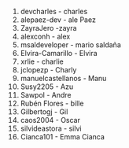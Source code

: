 1. devcharles - charles
2. alepaez-dev - ale Paez
3. ZayraJero -zayra
4. alexconh - alex
5. msaldeveloper - mario saldaña
6. Elvira-Camarillo - Elvira
7. xrlie - charlie
8. jclopezp - Charly
9. manuelcastellanos - Manu
10. Susy2205 - Azu
11. Sawpol - Andre
12. Rubén Flores - bille
13. Gilbertogj - Gil
14. caos2004 - Oscar
15. silvideastora - silvi 
16. Cianca101 - Emma Cianca